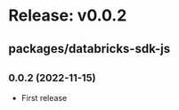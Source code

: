 # Release: v0.0.2

## packages/databricks-sdk-js

## <small>0.0.2 (2022-11-15)</small>

-   First release
